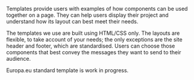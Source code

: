 Templates provide users with examples of how components can be used together on a page. They can help users display their project and understand how its layout can best meet their needs.

The templates we use are built using HTML/CSS only. The layouts are flexible, to take account of your needs; the only exceptions are the site header and footer, which are standardised. Users can choose those components that best convey the messages they want to send to their audience.

Europa.eu standard template is work in progress.
